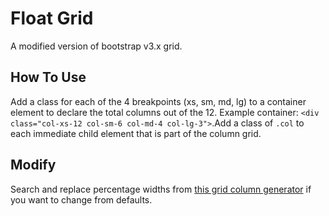# Float Grid
A modified version of bootstrap v3.x grid.

## How To Use
Add a class for each of the 4 breakpoints (xs, sm, md, lg) to a container element to declare the total columns out of the 12.
Example container: `<div class="col-xs-12 col-sm-6 col-md-4 col-lg-3">`.Add a class of `.col` to each immediate child element that is part of the column grid.

## Modify
Search and replace percentage widths from [this grid column generator](http://thestizmedia.com/grid-column-generator/) if you want to change from defaults.

